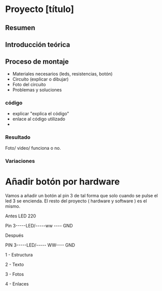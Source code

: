 # Proyecto [título]

## Resumen

## Introducción teórica

## Proceso de montaje
- Materiales necesarios (leds, resistencias, botón)
- Circuíto (explicar o dibujar)
- Foto del circuito 
- Problemas y soluciones

### código
- explicar "explica el código"
- enlace al código utilizado
- 
### Resultado
Foto/ video/ funciona o no.

### Variaciones

# Añadir botón por hardware
Vamos a añadir un botón al pin 3 de tal forma que solo cuando se pulse el led 3 se encienda. El resto del proyecto
( hardware y software ) es el mismo.

Antes    LED   220 

Pin 3-----LED/-----ww ---- GND

Después

PIN 3-----LED/-----  WW---- GND


1 - Estructura

2 - Texto

3 - Fotos

4 - Enlaces
